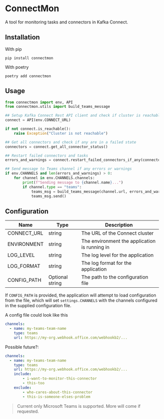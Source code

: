 # ConnectMon

A tool for monitoring tasks and connectors in Kafka Connect. 

## Installation

With pip
```
pip install connectmon
```

With poetry
```
poetry add connectmon
```

## Usage

```py
from connectmon import env, API
from connectmon.utils import build_teams_message

## Setup Kafka Connect Rest API client and check if cluster is reachable
connect = API(env.CONNECT_URL)

if not connect.is_reachable():
    raise Exception("Cluster is not reachable")

## Get all connectors and check if any are in a failed state
connectors = connect.get_all_connector_status()

## Restart failed connectors and tasks
errors_and_warnings = connect.restart_failed_connectors_if_any(connectors)

## Send message to Teams channel if any errors or warnings
if env.CHANNELS and len(errors_and_warnings) > 0:
    for channel in env.CHANNELS.channels:
        print(f"Sending message to {channel.name}...")
        if channel.type == "teams":
            teams_msg = build_teams_message(channel.url, errors_and_warnings)
            teams_msg.send()
```

## Configuration
| Name | Type | Description |
|------|------|-------------|
| CONNECT_URL | string | The URL of the Connect cluster |
| ENVIRONMENT | string | The environment the application is running in |
| LOG_LEVEL | string | The log level for the application |
| LOG_FORMAT | string | The log format for the application |
| CONFIG_PATH | Optional string | The path to the configuration file |

If `CONFIG_PATH` is provided, the application will attempt to load
configuration from the file, which will set `settings.CHANNELS` with the
channels configured in the supplied configuration file.

A config file could look like this
```yaml
channels:
  - name: my-teams-team-name
    type: teams
    url: https://my-org.webhook.office.com/webhookb2/...

```

Possible future?:
```yaml
channels:
  - name: my-teams-team-name
    type: teams
    url: https://my-org.webhook.office.com/webhookb2/...
    include:
        - i-want-to-monitor-this-connector
        - this-too
    exclude:
        - who-cares-about-this-connector
        - this-is-someone-elses-problem
```

> Current only Microsoft Teams is supported. More will come if requested.